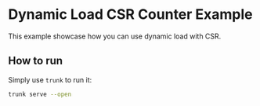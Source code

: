 # Dynamic Load CSR Counter Example

This example showcase how you can use dynamic load with CSR.

## How to run

Simply use `trunk` to run it:

```bash
trunk serve --open
```
